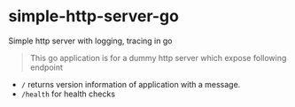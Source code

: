 # simple-http-server-go
Simple http server with logging, tracing in go


> This go application is for a dummy http server which expose following endpoint

- `/` returns version information of application with a message.
- `/health` for health checks
